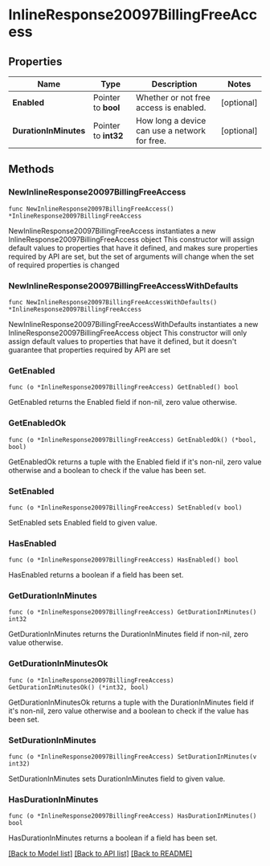 # InlineResponse20097BillingFreeAccess

## Properties

Name | Type | Description | Notes
------------ | ------------- | ------------- | -------------
**Enabled** | Pointer to **bool** | Whether or not free access is enabled. | [optional] 
**DurationInMinutes** | Pointer to **int32** | How long a device can use a network for free. | [optional] 

## Methods

### NewInlineResponse20097BillingFreeAccess

`func NewInlineResponse20097BillingFreeAccess() *InlineResponse20097BillingFreeAccess`

NewInlineResponse20097BillingFreeAccess instantiates a new InlineResponse20097BillingFreeAccess object
This constructor will assign default values to properties that have it defined,
and makes sure properties required by API are set, but the set of arguments
will change when the set of required properties is changed

### NewInlineResponse20097BillingFreeAccessWithDefaults

`func NewInlineResponse20097BillingFreeAccessWithDefaults() *InlineResponse20097BillingFreeAccess`

NewInlineResponse20097BillingFreeAccessWithDefaults instantiates a new InlineResponse20097BillingFreeAccess object
This constructor will only assign default values to properties that have it defined,
but it doesn't guarantee that properties required by API are set

### GetEnabled

`func (o *InlineResponse20097BillingFreeAccess) GetEnabled() bool`

GetEnabled returns the Enabled field if non-nil, zero value otherwise.

### GetEnabledOk

`func (o *InlineResponse20097BillingFreeAccess) GetEnabledOk() (*bool, bool)`

GetEnabledOk returns a tuple with the Enabled field if it's non-nil, zero value otherwise
and a boolean to check if the value has been set.

### SetEnabled

`func (o *InlineResponse20097BillingFreeAccess) SetEnabled(v bool)`

SetEnabled sets Enabled field to given value.

### HasEnabled

`func (o *InlineResponse20097BillingFreeAccess) HasEnabled() bool`

HasEnabled returns a boolean if a field has been set.

### GetDurationInMinutes

`func (o *InlineResponse20097BillingFreeAccess) GetDurationInMinutes() int32`

GetDurationInMinutes returns the DurationInMinutes field if non-nil, zero value otherwise.

### GetDurationInMinutesOk

`func (o *InlineResponse20097BillingFreeAccess) GetDurationInMinutesOk() (*int32, bool)`

GetDurationInMinutesOk returns a tuple with the DurationInMinutes field if it's non-nil, zero value otherwise
and a boolean to check if the value has been set.

### SetDurationInMinutes

`func (o *InlineResponse20097BillingFreeAccess) SetDurationInMinutes(v int32)`

SetDurationInMinutes sets DurationInMinutes field to given value.

### HasDurationInMinutes

`func (o *InlineResponse20097BillingFreeAccess) HasDurationInMinutes() bool`

HasDurationInMinutes returns a boolean if a field has been set.


[[Back to Model list]](../README.md#documentation-for-models) [[Back to API list]](../README.md#documentation-for-api-endpoints) [[Back to README]](../README.md)


